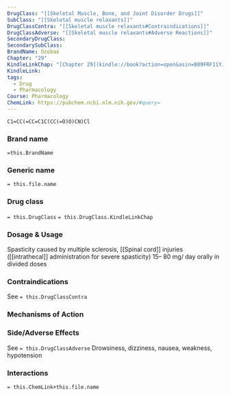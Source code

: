 ```yaml
---
DrugClass: "[[Skeletal Muscle, Bone, and Joint Disorder Drugs]]"
SubClass: "[[Skeletal muscle relaxants]]"
DrugClassContra: "[[Skeletal muscle relaxants#Contraindications]]"
DrugClassAdverse: "[[Skeletal muscle relaxants#Adverse Reactions]]"
SecondaryDrugClass: 
SecondarySubClass: 
BrandName: Ozobax
Chapter: "29"
KindleLinkChap: "[Chapter 29](kindle://book?action=open&asin=B09FRF11YJ&location=15248)"
KindleLink: 
tags:
  - Drug
  - Pharmacology
Course: Pharmacology
ChemLink: https://pubchem.ncbi.nlm.nih.gov/#query=
---
```

```smiles
C1=CC(=CC=C1C(CC(=O)O)CN)Cl
```

### Brand name
`=this.BrandName`

### Generic name
`= this.file.name`

### Drug class 
`= this.DrugClass`
	`= this.DrugClass.KindleLinkChap`

### Dosage & Usage
Spasticity caused by multiple sclerosis, [[Spinal cord]] injuries ([[intrathecal]] administration for severe spasticity)
15– 80 mg/ day orally in divided doses

### Contraindications
See `= this.DrugClassContra`

### Mechanisms of Action

### Side/Adverse Effects
See `= this.DrugClassAdverse`
Drowsiness, dizziness, nausea, weakness, hypotension

### Interactions

`= this.ChemLink+this.file.name`

